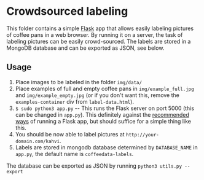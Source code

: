 # Crowdsourced labeling

This folder contains a simple [Flask](http://flask.pocoo.org/) app that allows
easily labeling pictures of coffee pans in a web browser. By running it on a
server, the task of labeling pictures can be easily crowd-sourced. The labels
are stored in a MongoDB database and can be exported as JSON, see below.

## Usage
1. Place images to be labeled in the folder `img/data/`
1. Place examples of full and empty coffee pans in `img/example_full.jpg` and `img/example_empty.jpg` (or if you don't want this, remove the `examples-container` div from `label-data.html`).
1. `$ sudo python3 app.py` --  This runs the Flask server on port 5000 (this can be changed in `app.py`). This definitely against the [recommended ways](http://flask.pocoo.org/docs/1.0/deploying/) of running a Flask app, but should suffice for a simple thing like this.
1. You should be now able to label pictures at `http://your-domain.com/kahvi`.
1. Labels are stored in mongodb database determined by `DATABASE_NAME` in `app.py`, the default name is `coffeedata-labels`.

The database can be exported as JSON by running
`python3 utils.py --export`
